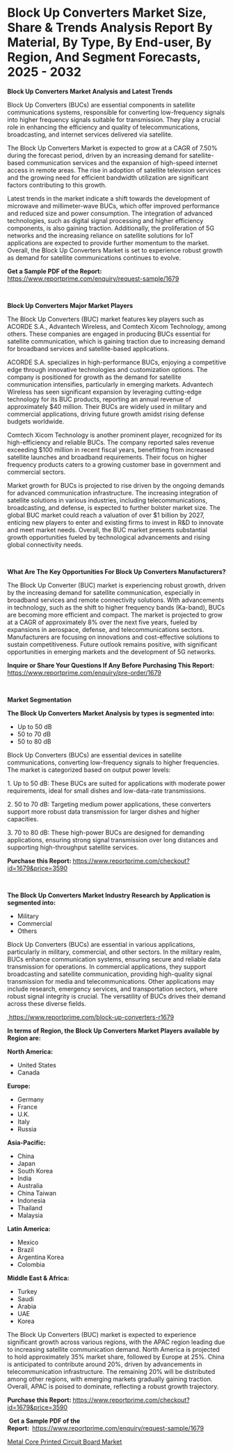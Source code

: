<p><h1>Block Up Converters Market Size, Share & Trends Analysis Report By Material, By Type, By End-user, By Region, And Segment Forecasts, 2025 - 2032</h1></p><p><strong>Block Up Converters Market Analysis and Latest Trends</strong></p>
<p><p>Block Up Converters (BUCs) are essential components in satellite communications systems, responsible for converting low-frequency signals into higher frequency signals suitable for transmission. They play a crucial role in enhancing the efficiency and quality of telecommunications, broadcasting, and internet services delivered via satellite. </p><p>The Block Up Converters Market is expected to grow at a CAGR of 7.50% during the forecast period, driven by an increasing demand for satellite-based communication services and the expansion of high-speed internet access in remote areas. The rise in adoption of satellite television services and the growing need for efficient bandwidth utilization are significant factors contributing to this growth. </p><p>Latest trends in the market indicate a shift towards the development of microwave and millimeter-wave BUCs, which offer improved performance and reduced size and power consumption. The integration of advanced technologies, such as digital signal processing and higher efficiency components, is also gaining traction. Additionally, the proliferation of 5G networks and the increasing reliance on satellite solutions for IoT applications are expected to provide further momentum to the market. Overall, the Block Up Converters Market is set to experience robust growth as demand for satellite communications continues to evolve.</p></p>
<p><strong>Get a Sample PDF of the Report:&nbsp;</strong> <a href="https://www.reportprime.com/enquiry/request-sample/1679?utm_campaign=2565&utm_medium=2&utm_source=Github&utm_content=ia&utm_term=18032025&utm_id=block-up-converters">https://www.reportprime.com/enquiry/request-sample/1679</a></p>
<p>&nbsp;</p>
<p><strong>Block Up Converters Major Market Players</strong></p>
<p><p>The Block Up Converters (BUC) market features key players such as ACORDE S.A., Advantech Wireless, and Comtech Xicom Technology, among others. These companies are engaged in producing BUCs essential for satellite communication, which is gaining traction due to increasing demand for broadband services and satellite-based applications.</p><p>ACORDE S.A. specializes in high-performance BUCs, enjoying a competitive edge through innovative technologies and customization options. The company is positioned for growth as the demand for satellite communication intensifies, particularly in emerging markets. Advantech Wireless has seen significant expansion by leveraging cutting-edge technology for its BUC products, reporting an annual revenue of approximately $40 million. Their BUCs are widely used in military and commercial applications, driving future growth amidst rising defense budgets worldwide.</p><p>Comtech Xicom Technology is another prominent player, recognized for its high-efficiency and reliable BUCs. The company reported sales revenue exceeding $100 million in recent fiscal years, benefitting from increased satellite launches and broadband requirements. Their focus on higher frequency products caters to a growing customer base in government and commercial sectors.</p><p>Market growth for BUCs is projected to rise driven by the ongoing demands for advanced communication infrastructure. The increasing integration of satellite solutions in various industries, including telecommunications, broadcasting, and defense, is expected to further bolster market size. The global BUC market could reach a valuation of over $1 billion by 2027, enticing new players to enter and existing firms to invest in R&D to innovate and meet market needs. Overall, the BUC market presents substantial growth opportunities fueled by technological advancements and rising global connectivity needs.</p></p>
<p>&nbsp;</p>
<p><strong>What Are The Key Opportunities For Block Up Converters Manufacturers?</strong></p>
<p><p>The Block Up Converter (BUC) market is experiencing robust growth, driven by the increasing demand for satellite communication, especially in broadband services and remote connectivity solutions. With advancements in technology, such as the shift to higher frequency bands (Ka-band), BUCs are becoming more efficient and compact. The market is projected to grow at a CAGR of approximately 8% over the next five years, fueled by expansions in aerospace, defense, and telecommunications sectors. Manufacturers are focusing on innovations and cost-effective solutions to sustain competitiveness. Future outlook remains positive, with significant opportunities in emerging markets and the development of 5G networks.</p></p>
<p><strong>Inquire or Share Your Questions If Any Before Purchasing This Report:</strong> <a href="https://www.reportprime.com/enquiry/pre-order/1679?utm_campaign=2565&utm_medium=2&utm_source=Github&utm_content=ia&utm_term=18032025&utm_id=block-up-converters">https://www.reportprime.com/enquiry/pre-order/1679</a></p>
<p>&nbsp;</p>
<p><strong>Market Segmentation</strong></p>
<p><strong>The Block Up Converters Market Analysis by types is segmented into:</strong></p>
<p><ul><li>Up to 50 dB</li><li>50 to 70 dB</li><li>50 to 80 dB</li></ul></p>
<p><p>Block Up Converters (BUCs) are essential devices in satellite communications, converting low-frequency signals to higher frequencies. The market is categorized based on output power levels: </p><p>1. Up to 50 dB: These BUCs are suited for applications with moderate power requirements, ideal for small dishes and low-data-rate transmissions.</p><p>2. 50 to 70 dB: Targeting medium power applications, these converters support more robust data transmission for larger dishes and higher capacities.</p><p>3. 70 to 80 dB: These high-power BUCs are designed for demanding applications, ensuring strong signal transmission over long distances and supporting high-throughput satellite services.</p></p>
<p><strong>Purchase this Report:&nbsp;</strong><a href="https://www.reportprime.com/checkout?id=1679&price=3590&utm_campaign=2565&utm_medium=2&utm_source=Github&utm_content=ia&utm_term=18032025&utm_id=block-up-converters">https://www.reportprime.com/checkout?id=1679&price=3590</a></p>
<p>&nbsp;</p>
<p><strong>The Block Up Converters Market Industry Research by Application is segmented into:</strong></p>
<p><ul><li>Military</li><li>Commercial</li><li>Others</li></ul></p>
<p><p>Block Up Converters (BUCs) are essential in various applications, particularly in military, commercial, and other sectors. In the military realm, BUCs enhance communication systems, ensuring secure and reliable data transmission for operations. In commercial applications, they support broadcasting and satellite communication, providing high-quality signal transmission for media and telecommunications. Other applications may include research, emergency services, and transportation sectors, where robust signal integrity is crucial. The versatility of BUCs drives their demand across these diverse fields.</p></p>
<p><a href="https://www.reportprime.com/block-up-converters-r1679?utm_campaign=2565&utm_medium=2&utm_source=Github&utm_content=ia&utm_term=18032025&utm_id=block-up-converters">&nbsp;https://www.reportprime.com/block-up-converters-r1679</a></p>
<p><strong>In terms of Region, the Block Up Converters Market Players available by Region are:</strong></p>
<p>
    <p> <strong> North America: </strong>
        <ul>
            <li>United States</li>
            <li>Canada</li>
        </ul>
        </p> 
    <p> <strong> Europe: </strong>
        <ul>
            <li>Germany</li>
            <li>France</li>
            <li>U.K.</li>
            <li>Italy</li>
            <li>Russia</li>
        </ul>
        </p> 
    <p> <strong> Asia-Pacific: </strong>
        <ul>
            <li>China</li>
            <li>Japan</li>
            <li>South Korea</li>
            <li>India</li>
            <li>Australia</li>
            <li>China Taiwan</li>
            <li>Indonesia</li>
            <li>Thailand</li>
            <li>Malaysia</li>
        </ul>
        </p> 
    <p> <strong> Latin America: </strong>
        <ul>
            <li>Mexico</li>
            <li>Brazil</li>
            <li>Argentina Korea</li>
            <li>Colombia</li>
        </ul>
        </p> 
    <p> <strong> Middle East & Africa: </strong>
        <ul>
            <li>Turkey</li>
            <li>Saudi</li>
            <li>Arabia</li>
            <li>UAE</li>
            <li>Korea</li>
        </ul>
    </p>
    </p>
<p><p>The Block Up Converters (BUC) market is expected to experience significant growth across various regions, with the APAC region leading due to increasing satellite communication demand. North America is projected to hold approximately 35% market share, followed by Europe at 25%. China is anticipated to contribute around 20%, driven by advancements in telecommunication infrastructure. The remaining 20% will be distributed among other regions, with emerging markets gradually gaining traction. Overall, APAC is poised to dominate, reflecting a robust growth trajectory.</p></p>
<p><strong>Purchase this Report: </strong><a href="https://www.reportprime.com/checkout?id=1679&price=3590&utm_campaign=2565&utm_medium=2&utm_source=Github&utm_content=ia&utm_term=18032025&utm_id=block-up-converters">https://www.reportprime.com/checkout?id=1679&price=3590</a></p>
<p>&nbsp;<strong>Get a Sample PDF of the Report:&nbsp;&nbsp;</strong><a href="https://www.reportprime.com/enquiry/request-sample/1679?utm_campaign=2565&utm_medium=2&utm_source=Github&utm_content=ia&utm_term=18032025&utm_id=block-up-converters">https://www.reportprime.com/enquiry/request-sample/1679</a></p>
<p><strong></strong></p>
<p><p><a href="https://github.com/iontahoehlct/Market-Research-Report-List-1/blob/main/metal-core-printed-circuit-board-market.md?utm_campaign=2565&utm_medium=2&utm_source=Github&utm_content=ia&utm_term=18032025&utm_id=block-up-converters">Metal Core Printed Circuit Board Market</a></p></p>